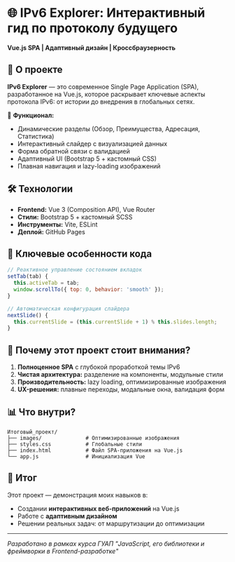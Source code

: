 # 🌐 IPv6 Explorer: Интерактивный гид по протоколу будущего  

**Vue.js SPA | Адаптивный дизайн | Кроссбраузерность**  

## 🚀 О проекте  
**IPv6 Explorer** — это современное Single Page Application (SPA), разработанное на Vue.js, которое раскрывает ключевые аспекты протокола IPv6: от истории до внедрения в глобальных сетях.  

🔹 **Функционал:**  
- Динамические разделы (Обзор, Преимущества, Адресация, Статистика)  
- Интерактивный слайдер с визуализацией данных  
- Форма обратной связи с валидацией  
- Адаптивный UI (Bootstrap 5 + кастомный CSS)  
- Плавная навигация и lazy-loading изображений  

## 🛠 Технологии  
- **Frontend:** Vue 3 (Composition API), Vue Router  
- **Стили:** Bootstrap 5 + кастомный SCSS  
- **Инструменты:** Vite, ESLint  
- **Деплой:** GitHub Pages  

## 📌 Ключевые особенности кода  
```javascript
// Реактивное управление состоянием вкладок  
setTab(tab) {
  this.activeTab = tab;
  window.scrollTo({ top: 0, behavior: 'smooth' });
}

// Автоматическая конфигурация слайдера  
nextSlide() {
  this.currentSlide = (this.currentSlide + 1) % this.slides.length;
}
```
## 🌟 Почему этот проект стоит внимания?  
1. **Полноценное SPA** с глубокой проработкой темы IPv6  
2. **Чистая архитектура:** разделение на компоненты, модульные стили  
3. **Производительность:** lazy loading, оптимизированные изображения  
4. **UX-решения:** плавные переходы, модальные окна, валидация форм  

## 📊 Что внутри?  
```
Итоговый_проект/
├── images/              # Оптимизированные изображения
├── styles.css           # Глобальные стили
├── index.html	         # Файл SPA-приложения на Vue.js
└── app.js               # Инициализация Vue
```

## 🎯 Итог
Этот проект — демонстрация моих навыков в:  
- Создании **интерактивных веб-приложений** на Vue.js  
- Работе с **адаптивным дизайном**  
- Решении реальных задач: от маршрутизации до оптимизации  


---  
*Разработано в рамках курса ГУАП "JavaScript, его библиотеки и фреймворки в Frontend-разработке"*  
